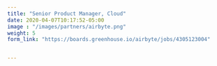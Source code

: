 ```yaml
---
title: "Senior Product Manager, Cloud"
date: 2020-04-07T10:17:52-05:00
image : "/images/partners/airbyte.png"
weight: 5
form_link: "https://boards.greenhouse.io/airbyte/jobs/4305123004"


---
```

